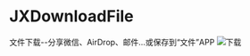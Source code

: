 # JXDownloadFile
文件下载--分享微信、AirDrop、邮件…或保存到“文件”APP
![下载](https://user-images.githubusercontent.com/15043754/209654394-f473d672-53cc-4774-9379-078234420bab.gif)
